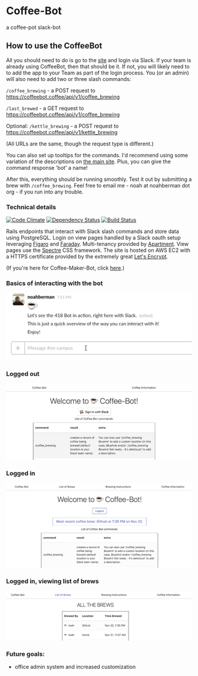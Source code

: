 # Coffee-Bot

a coffee-pot slack-bot 

## How to use the CoffeeBot
All you should need to do is go to the [site](https://coffeebot.coffee) and login via Slack. If your team is already using CoffeeBot, then that should be it. If not, you will likely need to to add the app to your Team as part of the login process. You (or an admin) will also need to add two or three slash commands:

`/coffee_brewing` - a POST request to https://coffeebot.coffee/api/v1/coffee_brewing

`/last_brewed` - a GET request to https://coffeebot.coffee/api/v1/coffee_brewing

Optional: `/kettle_brewing` - a POST request to https://coffeebot.coffee/api/v1/kettle_brewing

(All URLs are the same, though the request type is different.)

You can also set up tooltips for the commands. I'd recommend using some variation of the descriptions on [the main site](https://coffeebot.coffee). Plus, you can give the command response 'bot' a name!

After this, everything should be running smoothly. Test it out by submitting a brew with `/coffee_brewing`.  Feel free to email me - noah at noahberman dot org - if you run into any trouble.

### Technical details
[![Code Climate](https://codeclimate.com/github/bermannoah/coffee-bot/badges/gpa.svg)](https://codeclimate.com/github/bermannoah/coffee-bot) 
[![Dependency Status](https://gemnasium.com/badges/github.com/bermannoah/coffee-bot.svg)](https://gemnasium.com/github.com/bermannoah/coffee-bot)
[![Build Status](https://travis-ci.org/bermannoah/coffee-bot.svg?branch=master)](https://travis-ci.org/bermannoah/coffee-bot)

Rails endpoints that interact with Slack slash commands and store data using PostgreSQL. Login on view pages
handled by a Slack oauth setup leveraging [Figaro](https://github.com/laserlemon/figaro) and [Faraday](https://github.com/lostisland/faraday). Multi-tenancy provided by [Apartment](https://github.com/influitive/apartment).
View pages use the [Spectre](https://picturepan2.github.io/spectre/) CSS framework. The site is hosted on AWS EC2 with a HTTPS certificate provided by the extremely great [Let's Encrypt](https://letsencrypt.org/).

(If you're here for Coffee-Maker-Bot, click [here](https://github.com/bermannoah/coffee-maker-bot).)

### Basics of interacting with the bot
![gif of interaction](https://github.com/bermannoah/repo-images/blob/master/cb_basics.gif)

### Logged out
![view of the index page pre login](https://github.com/bermannoah/repo-images/blob/master/cb_logged_out.jpg)

### Logged in
![view of the index page logged in](https://github.com/bermannoah/repo-images/blob/master/cb_logged_in.jpg)

### Logged in, viewing list of brews
![view of the list of brews while logged in](https://github.com/bermannoah/repo-images/blob/master/cb_list_of_brews.jpg)

### Future goals: 
 - office admin system and increased customization 
